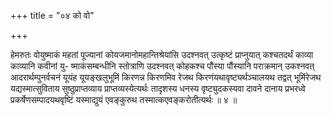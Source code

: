 +++
title = "०४ को वो"

+++

हेमरुतः वोयुष्माकं महतां पूज्यानां कोयजमानोमहान्तिश्रेयांसि उदश्नवत् उत्कृष्टं प्राप्नुयात् कश्चतदर्थं काव्या काव्यानि कवीनां यु- ष्माकंसम्बन्धीनि स्तोत्राणि उदश्नवत् कोहकश्च पौंस्या पौंस्यानि पराक्रमान् उकश्नवत् आदरार्थम्पुनर्वचनं यूयंह यूयङ्खलुभूमिं किरणन्न किरणमिव रेजथ किरणंयथावृष्ट्यर्थञ्चालयथ तद्वत् भूमिंरेजथ यद्यस्मात्सुविताय सुष्ठुप्राप्तव्याय प्राप्तव्यस्येत्यर्थः तादृशस्य धनस्य वृष्ट्युदकस्यवा दावने दानाय प्रभरध्वे प्रकर्षेणसम्पादयथवृष्टिं यस्माद्युयं एवङ्कुरुथ तस्मात्कएवङ्करोतीत्यर्थः ॥ ४ ॥